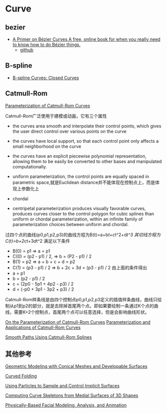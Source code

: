 # Curve

## bezier

- [A Primer on Bézier Curves A free, online book for when you really need to know how to do Bézier things.](https://pomax.github.io/bezierinfo/)
    - [github](https://github.com/lmj01/BezierInfo-2)

## B-spline

- [B-spline Curves: Closed Curves ](https://pages.mtu.edu/~shene/COURSES/cs3621/NOTES/spline/B-spline/bspline-curve-closed.html)

## Catmull-Rom 

[Parameterization of Catmull-Rom Curves](http://www.cemyuksel.com/research/catmullrom_param/)

Catmull-Rom广泛使用于建模或动画，它有三个属性
- the curves area smooth and interpolate their control points, which gives the user direct control over various points on the curve
- the curves have local support, so that each control point only affects a small neighborhood on the curve
- the curves have an explicit piecewise polynomial representation, allowing them to be easily be converted to other bases and manipulated computationally.

- uniform parameterization, the control points are equally spaced in parametric space,就是Euclidean distance并不能体现在控制点上，而是体现上参数化上
- chordal
- centripetal parameterization produces visually favorable curves, produces curves closer to the control polygon for cubic splines than uniform or chordal parameterization, within an infinite family of parameterization choices between uniform and chordal.

过四个点的曲线(p0,p1,p2,p3)的曲线方程为B(t)=a+b*t+c*t^2+d*t^3
其切线方程为C(t)=b+2c*t+3*d*t^2
满足以下条件
- B(0) = p1 => a = p1
- C(0) = (p2 - p1) / 2, => b = (P2 - p1) / 2
- B(1) = p2 => a + b + c + d = p2
- C(1) = (p3 - p1) / 2 => b + 2c + 3d = (p3 - p1) / 2
由上面的条件得出
- a = p1
- b = (p2 - p1) / 2
- c = (2p0 - 5p1 + 4p2 - p3) / 2
- d = (-p0 + 3p1 - 3p2 + p3) / 2

Catmull-Rom样条线是由四个控制点p0,p1,p2,p3定义的插值样条曲线，曲线只绘制从p1到p2的部分，就是去除掉首尾两个点。即如果要绘制一条通过K个点的曲线，需要K+2个控制点，首尾两个点可以任意选择，但是会影响曲线形状。

[On the Parameterization of Catmull-Rom Curves](http://www.cemyuksel.com/research/catmullrom_param/catmullrom.pdf)
[Parameterization and Applications of Catmull-Rom Curves](http://www.cemyuksel.com/research/catmullrom_param/catmullrom_cad.pdf)

[Smooth Paths Using Catmull-Rom Splines](https://qroph.github.io/2018/07/30/smooth-paths-using-catmull-rom-splines.html)

## 其他参考

[Geometric Modeling with Conical Meshes and Developable Surfaces](http://cg.cs.tsinghua.edu.cn/people/~yangyl/papers/quadmesh.pdf)

[Curved Folding](https://graphics.stanford.edu/~niloy/research/folding/paper_docs/folding_sig_08.pdf)

[Using Particles to Sample and Control Implicit Surfaces](https://dl.acm.org/doi/pdf/10.1145/192161.192227)

[Computing Curve Skeletons from Medial Surfaces of 3D Shapes](https://diglib.eg.org/bitstream/handle/10.2312/LocalChapterEvents.TPCG.TPCG12.099-106/099-106.pdf?sequence=1)

[Physically-Based Facial Modeling, Analysis, and Animation](https://web.cs.ucla.edu/~dt/papers/vca90/vca90.pdf)